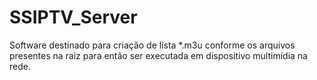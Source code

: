# SSIPTV_Server

Software destinado para criação de lista *.m3u conforme os arquivos presentes na raiz para então ser executada em dispositivo multimídia na rede.
